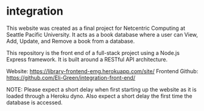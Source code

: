 # integration

This website was created as a final project for Netcentric Computing at Seattle Pacific University. It acts as a book database where a user can View, Add, Update, and Remove a book from a database.

This repository is the front end of a full-stack project using a Node.js Express framework. It is built around a RESTful API architecture.

Website: https://library-frontend-emg.herokuapp.com/site/ 
Frontend Github: https://github.com/Eli-Green/integration-front-end/

NOTE: Please expect a short delay when first starting up the website as it is loaded through a Heroku dyno. Also expect a short delay the first time the database is accessed.
